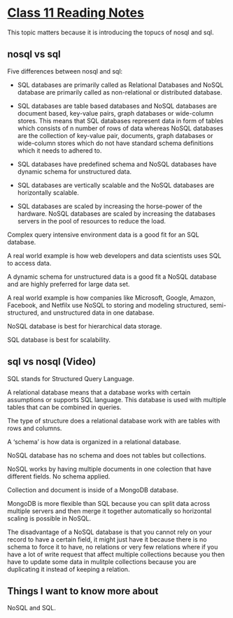 # [Class 11 Reading Notes](https://github.com/snur206/reading-notes/blob/main/301/class11notes.md)

This topic matters because it is introducing the topucs of nosql and sql.

## nosql vs sql

Five differences between nosql and sql:

- SQL databases are primarily called as Relational Databases and NoSQL database are primarily called as non-relational or distributed database.
 	  
- SQL databases are table based databases and NoSQL databases are document based, key-value pairs, graph databases or wide-column stores. This means that SQL databases represent data in form of tables which consists of n number of rows of data whereas NoSQL databases are the collection of key-value pair, documents, graph databases or wide-column stores which do not have standard schema definitions which it needs to adhered to.

- SQL databases have predefined schema and NoSQL databases have dynamic schema for unstructured data.

- SQL databases are vertically scalable and the NoSQL databases are horizontally scalable.

- SQL databases are scaled by increasing the horse-power of the hardware. NoSQL databases are scaled by increasing the databases servers in the pool of resources to reduce the load.

Complex query intensive environment data is a good fit for an SQL database.

A real world example is how web developers and data scientists uses SQL to access data.

A dynamic schema for unstructured data is a good fit a NoSQL database and are highly preferred for large data set.

A real world example is how companies like Microsoft, Google, Amazon, Facebook, and Netfilx use NoSQL to storing and modeling structured, semi-structured, and unstructured data in one database. 

NoSQL database is best for hierarchical data storage.

SQL database is best for scalability.

## sql vs nosql (Video)

SQL stands for Structured Query Language.

A relational database means that a database works with certain assumptions or supports SQL language. This database is used with multiple tables that can be combined in queries.

The type of structure does a relational database work with are tables with rows and columns.

A ‘schema’ is how data is organized in a relational database.

NoSQL database has no schema and does not tables but collections.

NoSQL works by having multiple documents in one colection that  have different fields. No schema applied.

Collection and document is inside of a MongoDB database.

MongoDB is more flexible than SQL because you can split data across multiple servers and then merge it together automatically so horizontal scaling is possible in NoSQL.

The disadvantage of a NoSQL database is that you cannot rely on your record to have a certain field, it might just have it because there is no schema to force it to have, no relations or very few relations where if you have a lot of write request that affect multiple collections because you then have to update some data in mulitple collections because you are duplicating it instead of keeping a relation.

## Things I want to know more about

NoSQL and SQL.
